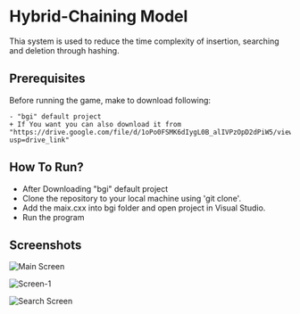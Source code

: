 
# Hybrid-Chaining Model

Thia system is used to reduce the time complexity of insertion, searching and deletion through hashing.

## Prerequisites

Before running the game, make to download following:

    - "bgi" default project
    + If You want you can also download it from "https://drive.google.com/file/d/1oPo0FSMK6dIygL0B_alIVPzOpD2dPiW5/view?usp=drive_link"


## How To Run?

- After Downloading "bgi" default project
- Clone the repository to your local machine using 'git clone'.
- Add the maix.cxx into bgi folder and open project in Visual Studio.
- Run the program

## Screenshots

![Main Screen](https://github.com/sheerazmehboob/Hybrid-Chaining-Model/assets/96474143/6f291511-8c7e-47e5-9fad-d95e90735976)

![Screen-1](https://github.com/sheerazmehboob/Hybrid-Chaining-Model/assets/96474143/87e3b86c-c7ad-4a83-93cf-6521e26bf01f)

![Search Screen](https://github.com/sheerazmehboob/Hybrid-Chaining-Model/assets/96474143/46549161-428e-4f8a-8a0c-5675357c5566)
